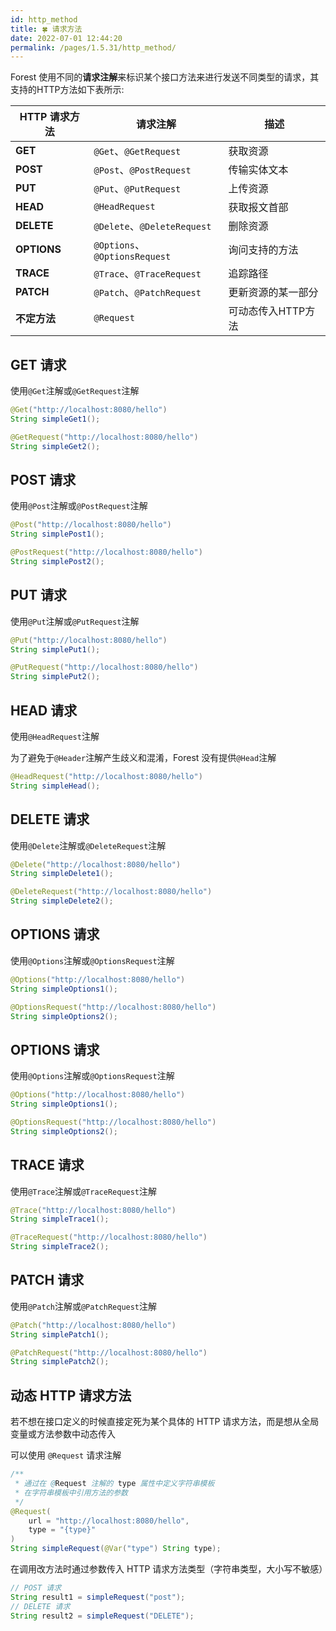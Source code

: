 ```yaml
---
id: http_method
title: 🍀 请求方法
date: 2022-07-01 12:44:20
permalink: /pages/1.5.31/http_method/
---
```


Forest 使用不同的**请求注解**来标识某个接口方法来进行发送不同类型的请求，其支持的HTTP方法如下表所示:

| HTTP 请求方法   | 请求注解                         | 描述          |
|-------------|------------------------------|-------------|
| **GET**     | `@Get`、`@GetRequest`         | 获取资源        |
| **POST**    | `@Post`、`@PostRequest`       | 传输实体文本      |
| **PUT**     | `@Put`、`@PutRequest`         | 上传资源        |
| **HEAD**    | `@HeadRequest`               | 获取报文首部      |
| **DELETE**  | `@Delete`、`@DeleteRequest`   | 删除资源        |
| **OPTIONS** | `@Options`、`@OptionsRequest` | 询问支持的方法     |
| **TRACE**   | `@Trace`、`@TraceRequest`     | 追踪路径        |
| **PATCH**   | `@Patch`、`@PatchRequest`     | 更新资源的某一部分   |
| **不定方法**    | `@Request`                   | 可动态传入HTTP方法 |

## GET 请求

使用`@Get`注解或`@GetRequest`注解 

```java
@Get("http://localhost:8080/hello")
String simpleGet1();

@GetRequest("http://localhost:8080/hello")
String simpleGet2();
```

## POST 请求

使用`@Post`注解或`@PostRequest`注解

```java
@Post("http://localhost:8080/hello")
String simplePost1();

@PostRequest("http://localhost:8080/hello")
String simplePost2();
```

## PUT 请求

使用`@Put`注解或`@PutRequest`注解

```java
@Put("http://localhost:8080/hello")
String simplePut1();

@PutRequest("http://localhost:8080/hello")
String simplePut2();
```

## HEAD 请求

使用`@HeadRequest`注解

为了避免于`@Header`注解产生歧义和混淆，Forest 没有提供`@Head`注解

```java
@HeadRequest("http://localhost:8080/hello")
String simpleHead();
```

## DELETE 请求

使用`@Delete`注解或`@DeleteRequest`注解

```java
@Delete("http://localhost:8080/hello")
String simpleDelete1();

@DeleteRequest("http://localhost:8080/hello")
String simpleDelete2();
```

## OPTIONS 请求

使用`@Options`注解或`@OptionsRequest`注解

```java
@Options("http://localhost:8080/hello")
String simpleOptions1();

@OptionsRequest("http://localhost:8080/hello")
String simpleOptions2();
```

## OPTIONS 请求

使用`@Options`注解或`@OptionsRequest`注解

```java
@Options("http://localhost:8080/hello")
String simpleOptions1();

@OptionsRequest("http://localhost:8080/hello")
String simpleOptions2();
```

## TRACE 请求

使用`@Trace`注解或`@TraceRequest`注解

```java
@Trace("http://localhost:8080/hello")
String simpleTrace1();

@TraceRequest("http://localhost:8080/hello")
String simpleTrace2();
```

## PATCH 请求

使用`@Patch`注解或`@PatchRequest`注解

```java
@Patch("http://localhost:8080/hello")
String simplePatch1();

@PatchRequest("http://localhost:8080/hello")
String simplePatch2();
```

## 动态 HTTP 请求方法

若不想在接口定义的时候直接定死为某个具体的 HTTP 请求方法，而是想从全局变量或方法参数中动态传入

可以使用 `@Request` 请求注解

```java
/**
 * 通过在 @Request 注解的 type 属性中定义字符串模板
 * 在字符串模板中引用方法的参数
 */
@Request(
    url = "http://localhost:8080/hello",
    type = "{type}"
)
String simpleRequest(@Var("type") String type);
```

在调用改方法时通过参数传入 HTTP 请求方法类型（字符串类型，大小写不敏感）

```java
// POST 请求
String result1 = simpleRequest("post");
// DELETE 请求
String result2 = simpleRequest("DELETE");
```
